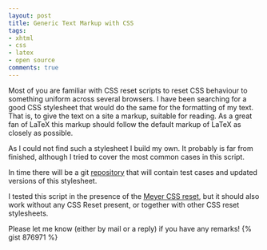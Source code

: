 ```yaml
--- 
layout: post
title: Generic Text Markup with CSS
tags: 
- xhtml
- css
- latex
- open source
comments: true
---
```

Most of you are familiar with CSS reset scripts to reset CSS behaviour to
something uniform across several browsers. I have been searching for a good CSS
stylesheet that would do the same for the formatting of my text. That is, to
give the text on a site a markup, suitable for reading. As a great fan of LaTeX
this markup should follow the default markup of LaTeX as closely as possible.

As I could not find such a stylesheet I build my own. It probably is far from
finished, although I tried to cover the most common cases in this script.

In time there will be a git <a href="http://github.com">repository</a> that will
contain test cases and updated versions of this stylesheet.

I tested this script in the presence of the <a title="CSS Tools: Reset CSS"
href="http://meyerweb.com/eric/tools/css/reset/">Meyer CSS reset</a>, but it
should also work without any CSS Reset present, or together with other CSS reset
stylesheets.

Please let me know (either by mail or a reply) if you have any remarks!
{% gist 876971 %}